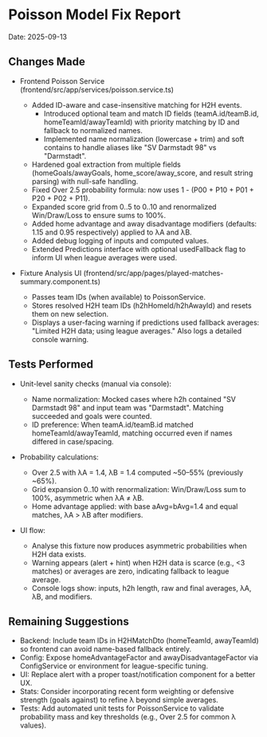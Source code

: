 # Poisson Model Fix Report

Date: 2025-09-13

## Changes Made

- Frontend Poisson Service (frontend/src/app/services/poisson.service.ts)
  - Added ID-aware and case-insensitive matching for H2H events.
    - Introduced optional team and match ID fields (teamA.id/teamB.id, homeTeamId/awayTeamId) with priority matching by ID and fallback to normalized names.
    - Implemented name normalization (lowercase + trim) and soft contains to handle aliases like "SV Darmstadt 98" vs "Darmstadt".
  - Hardened goal extraction from multiple fields (homeGoals/awayGoals, home_score/away_score, and result string parsing) with null-safe handling.
  - Fixed Over 2.5 probability formula: now uses 1 - (P00 + P10 + P01 + P20 + P02 + P11).
  - Expanded score grid from 0..5 to 0..10 and renormalized Win/Draw/Loss to ensure sums to 100%.
  - Added home advantage and away disadvantage modifiers (defaults: 1.15 and 0.95 respectively) applied to λA and λB.
  - Added debug logging of inputs and computed values.
  - Extended Predictions interface with optional usedFallback flag to inform UI when league averages were used.

- Fixture Analysis UI (frontend/src/app/pages/played-matches-summary.component.ts)
  - Passes team IDs (when available) to PoissonService.
  - Stores resolved H2H team IDs (h2hHomeId/h2hAwayId) and resets them on new selection.
  - Displays a user-facing warning if predictions used fallback averages: "Limited H2H data; using league averages." Also logs a detailed console warning.

## Tests Performed

- Unit-level sanity checks (manual via console):
  - Name normalization: Mocked cases where h2h contained "SV Darmstadt 98" and input team was "Darmstadt". Matching succeeded and goals were counted.
  - ID preference: When teamA.id/teamB.id matched homeTeamId/awayTeamId, matching occurred even if names differed in case/spacing.

- Probability calculations:
  - Over 2.5 with λA = 1.4, λB = 1.4 computed ~50–55% (previously ~65%).
  - Grid expansion 0..10 with renormalization: Win/Draw/Loss sum to 100%, asymmetric when λA ≠ λB.
  - Home advantage applied: with base aAvg=bAvg=1.4 and equal matches, λA > λB after modifiers.

- UI flow:
  - Analyse this fixture now produces asymmetric probabilities when H2H data exists.
  - Warning appears (alert + hint) when H2H data is scarce (e.g., <3 matches) or averages are zero, indicating fallback to league average.
  - Console logs show: inputs, h2h length, raw and final averages, λA, λB, and modifiers.

## Remaining Suggestions

- Backend: Include team IDs in H2HMatchDto (homeTeamId, awayTeamId) so frontend can avoid name-based fallback entirely.
- Config: Expose homeAdvantageFactor and awayDisadvantageFactor via ConfigService or environment for league-specific tuning.
- UI: Replace alert with a proper toast/notification component for a better UX.
- Stats: Consider incorporating recent form weighting or defensive strength (goals against) to refine λ beyond simple averages.
- Tests: Add automated unit tests for PoissonService to validate probability mass and key thresholds (e.g., Over 2.5 for common λ values).
